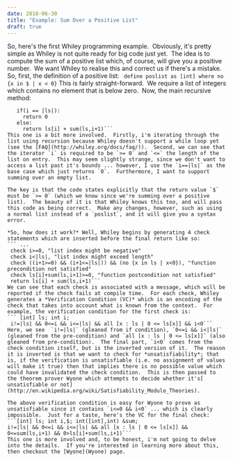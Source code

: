 ```yaml
---
date: 2010-06-30
title: "Example: Sum Over a Positive List"
draft: true
---
```


So, here's the first Whiley programming example.  Obviously, it's pretty simple as Whiley is not quite ready for big code just yet.  The idea is to compute the sum of a positive list which, of course, will give you a positive number.  We want Whiley to realise this and correct us if there's a mistake.  So, first, the definition of a positive list:
``` define poslist as [int] where no {x in $ | x < 0}```
This is fairly straight-forward.  We require a list of integers which contains no element that is below zero.  Now, the main recursive method:
``` int sum(poslist ls, int i) requires i >=0 && i <= |ls|, ensures $ >= 0:
   if(i == |ls|):
     return 0
   else:
     return ls[i] + sum(ls,i+1)```
This one is a bit more involved.  Firstly, i'm iterating through the list using recursion because Whiley doesn't support a while loop yet (see the [FAQ](http://whiley.org/docs/faq/)).  Second, we can see that the iterator `i` is required to be `>= 0` and `<=` the length of the list on entry.  This may seem slightly strange, since we don't want to access a list past it's bounds ... however, I use the `i==|ls|` as the base case which just returns `0`.  Furthermore, I want to support summing over an empty list.

The key is that the code states explicitly that the return value `$` must be `>= 0` (which we know since we're summing over a positive list).  The beauty of it is that Whiley knows this too, and will pass this code as being correct.  Make any changes, however, such as using a normal list instead of a `poslist`, and it will give you a syntax error.

*So, how does it work?* Well, Whiley begins by generating 4 check statements which are inserted before the final return like so:
``` ...
 check i>=0, "list index might be negative"
 check i<|ls|, "list index might exceed length"
 check ((i+1>=0) && (i+1<=|ls|)) && (no {x in ls | x<0}), "function precondition not satisfied"
 check ls[i]+sum(ls,i+1)>=0, "function postcondition not satisfied"
 return ls[i] + sum(ls,i+1)```
We can see that each check is associated with a message, which will be reported if the check fails at compile time.  For each check, Whiley generates a *Verification Condition (VC)* which is an encoding of the check that takes into account what is known from the context.  For example, the verification condition for the first check is:
``` [int] ls; int i;
 i!=|ls| && 0<=i && i<=|ls| && all [x : ls | 0 <= ls[x]] && i<0```
Here, we see  `i!=|ls|` (gleaned from if condition), `0<=i && i<|ls|` (gleaned from the pre-condition) and `all [x : ls | 0 <= ls[x]]` (also gleaned from pre-condition).  The final part, `i<0` comes from the check condition itself, but is the inverted version of it.  The reason it is inverted is that we want to check for *unsatisfiability*; that is, if the verification is unsatisfiable (i.e. no assignment of values will make it true) then that implies there is no possible value which could have invalidated the check condition.  This is then passed to the theorem prover Wyone which attempts to decide whether it's[ unsatisfiable or not](http://en.wikipedia.org/wiki/Satisfiability_Modulo_Theories).

The above verification condition is easy for Wyone to prove as unsatisfiable since it contains `i<=0 && i<0` ... which is clearly impossible.  Just for a taste, here's the VC for the final check:
```[int] ls; int i,$; int([int],int) &sum;
i!=|ls| && 0<=i && i<=|ls| && all [x : ls | 0 <= ls[x]] &&
0<=sum(ls,i+1) && 0>ls[i]+sum(ls,i+1)```
This one is more involved and, to be honest, i'm not going to delve into the details.  If you're interested in learning more about this, then checkout the [Wyone](Wyone) page.